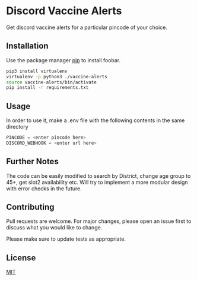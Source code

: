 # Discord Vaccine Alerts

Get discord vaccine alerts for a particular pincode of your choice. 
## Installation

Use the package manager [pip](https://pip.pypa.io/en/stable/) to install foobar.

```bash
pip3 install virtualenv
virtualenv -p python3 ./vaccine-alerts
source vaccine-alerts/bin/activate
pip install -r requirements.txt 
```

## Usage

In order to use it, make a .env file with the following contents in the same directory 

```python
PINCODE = <enter pincode here>
DISCORD_WEBHOOK = <enter url here>
```

## Further Notes

The code can be easily modified to search by District, change age group to 45+, get slot2 availability etc. Will try to implement a more modular design with
error checks in the future. 

## Contributing
Pull requests are welcome. For major changes, please open an issue first to discuss what you would like to change.

Please make sure to update tests as appropriate.

## License
[MIT](https://choosealicense.com/licenses/mit/)
